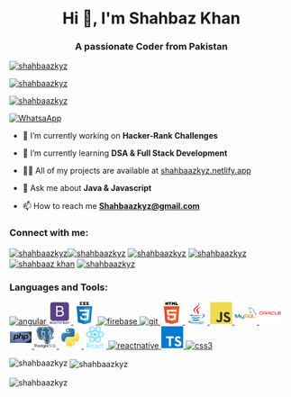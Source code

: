 <h1 align="center">Hi 👋, I'm Shahbaz Khan</h1>
<h3 align="center">A passionate Coder from Pakistan</h3>

<p align="left"> <a href="https://github.com/ryo-ma/github-profile-trophy"><img src="https://github-profile-trophy.vercel.app/?username=shahbaazkyz" alt="shahbaazkyz" /></a> </p>

<p align="left"> <a href="https://twitter.com/shahbaazkyz" target="blank"><img src="https://img.shields.io/twitter/follow/shahbaazkyz?logo=twitter&style=for-the-badge" alt="shahbaazkyz" /></a> 
<p align="left"> <a href="https://www.linkedin.com/in/shahbaazkyz/" target="blank"><img src="https://img.shields.io/badge/Connect%20ON%20LinkedIn-0077B5?style=for-the-badge&logo=linkedin&logoColor=white" alt="shahbaazkyz" /></a> 

[![WhatsaApp](https://img.shields.io/badge/click%20to%20contact%20on%20whatsapp-25D366?style=for-the-badge&logo=whatsapp&logoColor=white&https://wa.me/+923092144374)](https://wa.me/+923092144374) </p>



- 🔭 I’m currently working on **Hacker-Rank Challenges**

- 🌱 I’m currently learning **DSA & Full Stack Development**

- 👨‍💻 All of my projects are available at [shahbaazkyz.netlify.app](shahbaazkyz.netlify.app)

- 💬 Ask me about **Java & Javascript**

- 📫 How to reach me **Shahbaazkyz@gmail.com**

<h3 align="left">Connect with me:</h3>
<p align="left">
<a href="https://twitter.com/shahbaazkyz" target="blank"><img align="center" src="https://raw.githubusercontent.com/rahuldkjain/github-profile-readme-generator/master/src/images/icons/Social/twitter.svg" alt="shahbaazkyz" height="30" width="40" /></a><a href="https://www.linkedin.com/in/shahbaazkyz/" target="blank"><img align="center" src="https://content.linkedin.com/content/dam/me/business/en-us/amp/brand-site/v2/bg/LI-Bug.svg.original.svg" alt="shahbaazkyz" height="30" width="40" /></a>
<a href="https://fb.com/shahbaazkyz" target="blank"><img align="center" src="https://raw.githubusercontent.com/rahuldkjain/github-profile-readme-generator/master/src/images/icons/Social/facebook.svg" alt="shahbaazkyz" height="30" width="40" /></a>
<a href="https://instagram.com/shahbaazkyz" target="blank"><img align="center" src="https://raw.githubusercontent.com/rahuldkjain/github-profile-readme-generator/master/src/images/icons/Social/instagram.svg" alt="shahbaazkyz" height="30" width="40" /></a>
<a href="https://www.youtube.com/c/shahbaaz khan" target="blank"><img align="center" src="https://raw.githubusercontent.com/rahuldkjain/github-profile-readme-generator/master/src/images/icons/Social/youtube.svg" alt="shahbaaz khan" height="30" width="40" /></a>
<a href="https://www.hackerrank.com/shahbaazkyz" target="blank"><img align="center" src="https://raw.githubusercontent.com/rahuldkjain/github-profile-readme-generator/master/src/images/icons/Social/hackerrank.svg" alt="shahbaazkyz" height="30" width="40" /></a>
</p>

<h3 align="left">Languages and Tools:</h3>
<p align="left"> <a href="https://angular.io" target="_blank"> <img src="https://angular.io/assets/images/logos/angular/angular.svg" alt="angular" width="40" height="40"/> </a> <a href="https://getbootstrap.com" target="_blank"> <img src="https://raw.githubusercontent.com/devicons/devicon/master/icons/bootstrap/bootstrap-plain-wordmark.svg" alt="bootstrap" width="40" height="40"/> </a> <a href="https://www.w3schools.com/css/" target="_blank"> <img src="https://raw.githubusercontent.com/devicons/devicon/master/icons/css3/css3-original-wordmark.svg" alt="css3" width="40" height="40"/> </a> <a href="https://firebase.google.com/" target="_blank"> <img src="https://www.vectorlogo.zone/logos/firebase/firebase-icon.svg" alt="firebase" width="40" height="40"/> </a> <a href="https://git-scm.com/" target="_blank"> <img src="https://www.vectorlogo.zone/logos/git-scm/git-scm-icon.svg" alt="git" width="40" height="40"/> </a> <a href="https://www.w3.org/html/" target="_blank"> <img src="https://raw.githubusercontent.com/devicons/devicon/master/icons/html5/html5-original-wordmark.svg" alt="html5" width="40" height="40"/> </a> <a href="https://www.java.com" target="_blank"> <img src="https://raw.githubusercontent.com/devicons/devicon/master/icons/java/java-original.svg" alt="java" width="40" height="40"/> </a> <a href="https://developer.mozilla.org/en-US/docs/Web/JavaScript" target="_blank"> <img src="https://raw.githubusercontent.com/devicons/devicon/master/icons/javascript/javascript-original.svg" alt="javascript" width="40" height="40"/> </a> <a href="https://www.mysql.com/" target="_blank"> <img src="https://raw.githubusercontent.com/devicons/devicon/master/icons/mysql/mysql-original-wordmark.svg" alt="mysql" width="40" height="40"/> </a> <a href="https://www.oracle.com/" target="_blank"> <img src="https://raw.githubusercontent.com/devicons/devicon/master/icons/oracle/oracle-original.svg" alt="oracle" width="40" height="40"/> </a> <a href="https://www.php.net" target="_blank"> <img src="https://raw.githubusercontent.com/devicons/devicon/master/icons/php/php-original.svg" alt="php" width="40" height="40"/> </a> <a href="https://www.postgresql.org" target="_blank"> <img src="https://raw.githubusercontent.com/devicons/devicon/master/icons/postgresql/postgresql-original-wordmark.svg" alt="postgresql" width="40" height="40"/> </a> <a href="https://www.python.org" target="_blank"> <img src="https://raw.githubusercontent.com/devicons/devicon/master/icons/python/python-original.svg" alt="python" width="40" height="40"/> </a> <a href="https://reactjs.org/" target="_blank"> <img src="https://raw.githubusercontent.com/devicons/devicon/master/icons/react/react-original-wordmark.svg" alt="react" width="40" height="40"/> </a> <a href="https://reactnative.dev/" target="_blank"> <img src="https://reactnative.dev/img/header_logo.svg" alt="reactnative" width="40" height="40"/> </a> <a href="https://www.typescriptlang.org/" target="_blank"> <img src="https://raw.githubusercontent.com/devicons/devicon/master/icons/typescript/typescript-original.svg" alt="typescript" width="40" height="40"/> </a> <a href="https://code.visualstudio.com/" target="_blank"> <img src="https://upload.wikimedia.org/wikipedia/commons/thumb/9/9a/Visual_Studio_Code_1.35_icon.svg/768px-Visual_Studio_Code_1.35_icon.svg.png" alt="css3" width="40" height="40"/> </a></p>

<p><img align="left" src="https://github-readme-stats.vercel.app/api/top-langs?username=shahbaazkyz&show_icons=true&locale=en&layout=compact" alt="shahbaazkyz" /></p>

<p>&nbsp;<img align="center" src="https://github-readme-stats.vercel.app/api?username=shahbaazkyz&show_icons=true&locale=en" alt="shahbaazkyz" /></p>

<p><img align="center" src="https://github-readme-streak-stats.herokuapp.com/?user=shahbaazkyz&" alt="shahbaazkyz" /></p>
